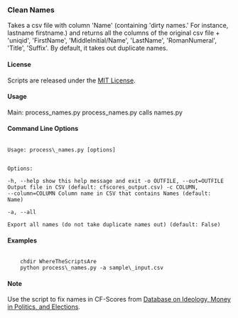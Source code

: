 ### Clean Names

Takes a csv file with column 'Name' (containing 'dirty names.' For instance, lastname firstname.) and returns all the columns of the original csv file + 'uniqid', 'FirstName', 'MiddleInitial/Name', 'LastName', 'RomanNumeral', 'Title', 'Suffix'. By default, it takes out duplicate names.

#### License

Scripts are released under the [MIT License][].

#### Usage

Main: process\_names.py process\_names.py calls names.py

#### Command Line Options

<code>
Usage: process\_names.py [options]

Options:  
 		-h, 		--help show this help message and exit
 		-o OUTFILE, --out=OUTFILE
                  		Output file in CSV (default: cfscores\_output.csv)
    	-c COLUMN,  --column=COLUMN
                  		Column name in CSV that contains Names (default: Name)  
    	-a, 		--all    	
    					Export all names (do not take duplicate names out)  (default: False)
</code>

#### Examples

<code>
	chdir WhereTheScriptsAre  
	python process\_names.py -a sample\_input.csv  
</code>

#### Note

Use the script to fix names in CF-Scores from [Database on Ideology, Money in Politics, and Elections][].

  [MIT License]: https://github.com/soodoku/Clean-Names/License%20for%20Scripts.md
  [Database on Ideology, Money in Politics, and Elections]: http://data.stanford.edu/dime
